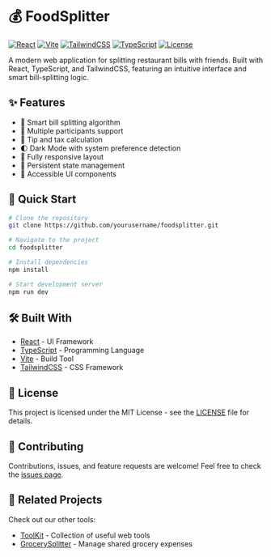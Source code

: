 # 💰 FoodSplitter

[![React](https://img.shields.io/badge/React-18.2-blue.svg)](https://reactjs.org/)
[![Vite](https://img.shields.io/badge/Vite-5.0-blueviolet.svg)](https://vitejs.dev/)
[![TailwindCSS](https://img.shields.io/badge/TailwindCSS-3.4-38B2AC.svg)](https://tailwindcss.com/)
[![TypeScript](https://img.shields.io/badge/TypeScript-5.0-3178C6.svg)](https://www.typescriptlang.org/)
[![License](https://img.shields.io/badge/License-MIT-green.svg)](./LICENSE)

A modern web application for splitting restaurant bills with friends. Built with React, TypeScript, and TailwindCSS, featuring an intuitive interface and smart bill-splitting logic.

## ✨ Features

- 🧮 Smart bill splitting algorithm
- 👥 Multiple participants support
- 💸 Tip and tax calculation
- 🌓 Dark Mode with system preference detection
- 📱 Fully responsive layout
- 💾 Persistent state management
- 🎯 Accessible UI components

## 🚀 Quick Start

```bash
# Clone the repository
git clone https://github.com/yourusername/foodsplitter.git

# Navigate to the project
cd foodsplitter

# Install dependencies
npm install

# Start development server
npm run dev
```

## 🛠️ Built With

- [React](https://reactjs.org/) - UI Framework
- [TypeScript](https://www.typescriptlang.org/) - Programming Language
- [Vite](https://vitejs.dev/) - Build Tool
- [TailwindCSS](https://tailwindcss.com/) - CSS Framework

## 📝 License

This project is licensed under the MIT License - see the [LICENSE](./LICENSE) file for details.

## 🤝 Contributing

Contributions, issues, and feature requests are welcome! Feel free to check the [issues page](https://github.com/yourusername/foodsplitter/issues).

## 🔗 Related Projects

Check out our other tools:
- [ToolKit](https://toolkit.netlify.app/) - Collection of useful web tools
- [GrocerySplitter](https://grocerysplitter.netlify.app/) - Manage shared grocery expenses